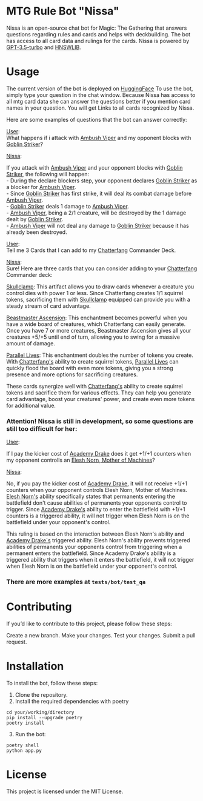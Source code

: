 # MTG Rule Bot "Nissa"

Nissa is an open-source chat bot for Magic: The Gathering that answers questions regarding rules and cards and helps with deckbuilding. The bot has access to all card data and rulings for the cards. Nissa is powered by [GPT-3.5-turbo](https://platform.openai.com/docs/models/gpt-3-5) and [HNSWLIB](https://github.com/nmslib/hnswlib). 


# Usage
The current version of the bot is deployed on [HuggingFace](https://huggingface.co/spaces/floriankrempl/mtg_rules_bot)
To use the bot, simply type your question in the chat window. Because Nissa has access to all mtg card data she can answer the questions better if you mention card names in your question. You will get Links to all cards recognized by Nissa. 

Here are some examples of questions that the bot can answer correctly:


<u>User</u>:  
What happens if i attack with [Ambush Viper](https://cards.scryfall.io/large/front/0/e/0e386888-57f5-4eb6-88e8-5679bb8eb290.jpg?1608910517) and my opponent blocks with [Goblin Striker](https://cards.scryfall.io/large/front/f/7/f7654d8a-7013-4311-b29e-b55aaa1bf502.jpg?1562163499)?  

<u>Nissa</u>:  

If you attack with [Ambush Viper](https://cards.scryfall.io/large/front/0/e/0e386888-57f5-4eb6-88e8-5679bb8eb290.jpg?1608910517) and your opponent blocks with [Goblin Striker](https://cards.scryfall.io/large/front/f/7/f7654d8a-7013-4311-b29e-b55aaa1bf502.jpg?1562163499), the following will happen:  
    - During the declare blockers step, your opponent declares [Goblin Striker](https://cards.scryfall.io/large/front/f/7/f7654d8a-7013-4311-b29e-b55aaa1bf502.jpg?1562163499) as a blocker for [Ambush Viper](https://cards.scryfall.io/large/front/0/e/0e386888-57f5-4eb6-88e8-5679bb8eb290.jpg?1608910517).  
    - Since [Goblin Striker](https://cards.scryfall.io/large/front/f/7/f7654d8a-7013-4311-b29e-b55aaa1bf502.jpg?1562163499) has first strike, it will deal its combat damage before [Ambush Viper](https://cards.scryfall.io/large/front/0/e/0e386888-57f5-4eb6-88e8-5679bb8eb290.jpg?1608910517).  
    - [Goblin Striker](https://cards.scryfall.io/large/front/f/7/f7654d8a-7013-4311-b29e-b55aaa1bf502.jpg?1562163499) deals 1 damage to [Ambush Viper](https://cards.scryfall.io/large/front/0/e/0e386888-57f5-4eb6-88e8-5679bb8eb290.jpg?1608910517).  
    - [Ambush Viper](https://cards.scryfall.io/large/front/0/e/0e386888-57f5-4eb6-88e8-5679bb8eb290.jpg?1608910517), being a 2/1 creature, will be destroyed by the 1 damage dealt by [Goblin Striker](https://cards.scryfall.io/large/front/f/7/f7654d8a-7013-4311-b29e-b55aaa1bf502.jpg?1562163499).  
    - [Ambush Viper](https://cards.scryfall.io/large/front/0/e/0e386888-57f5-4eb6-88e8-5679bb8eb290.jpg?1608910517) will not deal any damage to [Goblin Striker](https://cards.scryfall.io/large/front/f/7/f7654d8a-7013-4311-b29e-b55aaa1bf502.jpg?1562163499) because it has already been destroyed.


<u>User</u>:  
Tell me 3 Cards that I can add to my [Chatterfang](https://cards.scryfall.io/large/front/1/7/1785cf85-1ac0-4246-9b89-1a8221a8e1b2.jpg?1626097239) Commander Deck.   

<u>Nissa</u>:  
Sure! Here are three cards that you can consider adding to your [Chatterfang](https://cards.scryfall.io/large/front/1/7/1785cf85-1ac0-4246-9b89-1a8221a8e1b2.jpg?1626097239) Commander deck:

[Skullclamp](https://cards.scryfall.io/large/front/a/3/a36fd6d8-66a2-49d1-b9f3-b400ebc03674.jpg?1682210228): This artifact allows you to draw cards whenever a creature you control dies with power 1 or less. Since Chatterfang creates 1/1 squirrel tokens, sacrificing them with [Skullclamp](https://cards.scryfall.io/large/front/a/3/a36fd6d8-66a2-49d1-b9f3-b400ebc03674.jpg?1682210228) equipped can provide you with a steady stream of card advantage.

[Beastmaster Ascension](https://cards.scryfall.io/large/front/f/4/f404d133-fc1a-4751-ac72-554e6553e486.jpg?1673484492): This enchantment becomes powerful when you have a wide board of creatures, which Chatterfang can easily generate. Once you have 7 or more creatures, Beastmaster Ascension gives all your creatures +5/+5 until end of turn, allowing you to swing for a massive amount of damage.

[Parallel Lives](https://cards.scryfall.io/large/front/0/1/01033dae-fec1-41f2-b7f2-cc6a43331790.jpg?1562825348): This enchantment doubles the number of tokens you create. With [Chatterfang's](https://cards.scryfall.io/large/front/1/7/1785cf85-1ac0-4246-9b89-1a8221a8e1b2.jpg?1626097239) ability to create squirrel tokens, [Parallel Lives](https://cards.scryfall.io/large/front/0/1/01033dae-fec1-41f2-b7f2-cc6a43331790.jpg?1562825348) can quickly flood the board with even more tokens, giving you a strong presence and more options for sacrificing creatures.

These cards synergize well with [Chatterfang's](https://cards.scryfall.io/large/front/1/7/1785cf85-1ac0-4246-9b89-1a8221a8e1b2.jpg?1626097239) ability to create squirrel tokens and sacrifice them for various effects. They can help you generate card advantage, boost your creatures' power, and create even more tokens for additional value.


### Attention! Nissa is still in development, so some questions are still too difficult for her: 

<u>User</u>:  

If I pay the kicker cost of [Academy Drake](https://cards.scryfall.io/large/front/f/8/f8bacb12-da46-4b00-804f-9ff6bff452bc.jpg?1562745962) does it get +1/+1 counters when my opponent controlls an [Elesh Norn, Mother of Machines](https://cards.scryfall.io/large/front/4/4/44dcab01-1d13-4dfc-ae2f-fbaa3dd35087.jpg?1675956896)?  

<u>Nissa</u>:  

No, if you pay the kicker cost of [Academy Drake](https://cards.scryfall.io/large/front/f/8/f8bacb12-da46-4b00-804f-9ff6bff452bc.jpg?1562745962), it will not receive +1/+1 counters when your opponent controls Elesh Norn, Mother of Machines. [Elesh Norn's](https://cards.scryfall.io/large/front/4/4/44dcab01-1d13-4dfc-ae2f-fbaa3dd35087.jpg?1675956896) ability specifically states that permanents entering the battlefield don't cause abilities of permanents your opponents control to trigger. Since [Academy Drake's](https://cards.scryfall.io/large/front/f/8/f8bacb12-da46-4b00-804f-9ff6bff452bc.jpg?1562745962) ability to enter the battlefield with +1/+1 counters is a triggered ability, it will not trigger when Elesh Norn is on the battlefield under your opponent's control.

This ruling is based on the interaction between Elesh Norn's ability and [Academy Drake`s](https://cards.scryfall.io/large/front/f/8/f8bacb12-da46-4b00-804f-9ff6bff452bc.jpg?1562745962) triggered ability. Elesh Norn's ability prevents triggered abilities of permanents your opponents control from triggering when a permanent enters the battlefield. Since Academy Drake's ability is a triggered ability that triggers when it enters the battlefield, it will not trigger when Elesh Norn is on the battlefield under your opponent's control.


### There are more examples at `tests/bot/test_qa`

# Contributing
If you’d like to contribute to this project, please follow these steps:

Create a new branch.
Make your changes.
Test your changes.
Submit a pull request.

# Installation
To install the bot, follow these steps:

1. Clone the repository.  
2. Install the required dependencies with poetry 
```shell 
cd your/working/directory
pip install --upgrade poetry 
poetry install 
```
3. Run the bot:
```shell 
poetry shell 
python app.py 
```

# License
This project is licensed under the MIT License.


